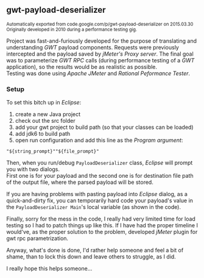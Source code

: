 ## gwt-payload-deserializer

<small>
Automatically exported from code.google.com/p/gwt-payload-deserializer on 2015.03.30
Originally developed in 2010 during a performance testing gig.
</small>


Project was fast-and-furiously developed for the purpose of translating and understanding _GWT_ payload components. 
Requests were previously intercepted and the payload saved by _jMeter's Proxy server_. 
The final goal was to parameterize _GWT RPC_ calls (during performance testing of a _GWT_ application), so the results 
would be as realistic as possible.  
Testing was done using _Apache JMeter_ and _Rational Peformance Tester_.

### Setup
To set this bitch up in _Eclipse_:  
 1. create a new Java project
 2. check out the src folder
 3. add your gwt project to build path (so that your classes can be loaded)
 4. add jdk6 to build path
 5. open run configuration and add this line as the _Program argument_: 
 
 ```
 "${string_prompt}""${file_prompt}"
 ```
 
Then, when you run/debug `PayloadDeserializer` class, _Eclipse_ will prompt you with two dialogs.  
First one is for your payload and the second one is for destination file path of the output file, where the parsed payload will be stored.

If you are having problems with pasting payload into _Eclipse_ dialog, as a quick-and-dirty fix, you can temporarily hard code your payload's value in the `PayloadDeserializer Main`'s local variable (as shown in the code).

Finally, sorry for the mess in the code, I really had very limited time for load testing so I had to patch things up like this. If I have had the proper timeline I would've, as the proper solution to the problem, developed _jMeter_ plugin for gwt rpc parametrization.

Anyway, what's done is done, I'd rather help someone and feel a bit of shame, than to lock this down and leave others to struggle, as I did. 

I really hope this helps someone...

